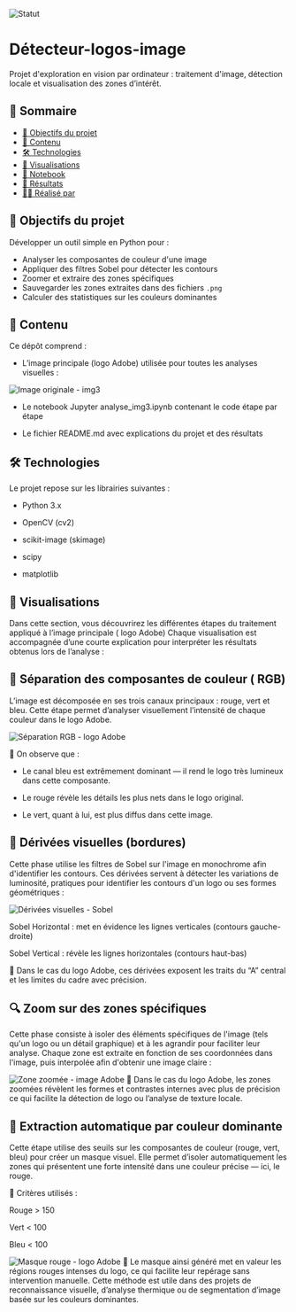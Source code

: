 ![Statut](https://img.shields.io/badge/🔥_Projet-Actif-EA4C4C.svg)
# Détecteur-logos-image
Projet d'exploration en vision par ordinateur : traitement d'image, détection locale et visualisation des zones d’intérêt.

## 🧭 Sommaire
- [🎯 Objectifs du projet](#objectifs-du-projet)
- [📂 Contenu](#contenu)
- [🛠️ Technologies](#technologies)
- [📸 Visualisations](#visualisations)
- [📘 Notebook](#notebook)
- [📍 Résultats](#résultats)
- [👩‍💻 Réalisé par](#réalisé-par)

## 🎯 Objectifs du projet

Développer un outil simple en Python pour :

- Analyser les composantes de couleur d'une image
- Appliquer des filtres Sobel pour détecter les contours
- Zoomer et extraire des zones spécifiques
- Sauvegarder les zones extraites dans des fichiers `.png`
- Calculer des statistiques sur les couleurs dominantes

## 📂 Contenu
Ce dépôt comprend :

- L’image principale (logo Adobe) utilisée pour toutes les analyses visuelles :

![Image originale - img3](./img3.png)

- Le notebook Jupyter analyse_img3.ipynb contenant le code étape par étape

- Le fichier README.md avec explications du projet et des résultats

## 🛠️ Technologies
Le projet repose sur les librairies suivantes :

- Python 3.x

- OpenCV (cv2)

- scikit-image (skimage)

- scipy

- matplotlib

## 📸 Visualisations
Dans cette section, vous découvrirez les différentes étapes du traitement appliqué à l’image principale ( logo Adobe) Chaque visualisation est accompagnée d’une courte explication pour interpréter les résultats obtenus lors de l’analyse :

## 🎨 Séparation des composantes de couleur ( RGB)
L’image est décomposée en ses trois canaux principaux : rouge, vert et bleu. Cette étape permet d’analyser visuellement l’intensité de chaque couleur dans le logo Adobe.

![Séparation RGB - logo Adobe](./image%20RGB.png)

📍 On observe que :

- Le canal bleu est extrêmement dominant — il rend le logo très lumineux dans cette composante.

- Le rouge révèle les détails les plus nets dans le logo original.

- Le vert, quant à lui, est plus diffus dans cette image.

## 📐 Dérivées visuelles (bordures)
Cette phase utilise les filtres de Sobel sur l'image en monochrome afin d'identifier les contours.  Ces dérivées servent à détecter les variations de luminosité, pratiques pour identifier les contours d'un logo ou ses formes géométriques :

![Dérivées visuelles - Sobel](./image%20dvs.png)

Sobel Horizontal : met en évidence les lignes verticales (contours gauche-droite)

Sobel Vertical : révèle les lignes horizontales (contours haut-bas)

📍 Dans le cas du logo Adobe, ces dérivées exposent les traits du “A” central et les limites du cadre avec précision.

## 🔍  Zoom sur des zones spécifiques
Cette phase consiste à isoler des éléments spécifiques de l'image (tels qu'un logo ou un détail graphique) et à les agrandir pour faciliter leur analyse.  Chaque zone est extraite en fonction de ses coordonnées dans l'image, puis interpolée afin d'obtenir une image claire :

![Zone zoomée - image Adobe](./image%20zoom.png)
📍 Dans le cas du logo Adobe, les zones zoomées révèlent les formes et contrastes internes avec plus de précision ce qui facilite la détection de logo ou l’analyse de texture locale.

## 🎯 Extraction automatique par couleur dominante
Cette étape utilise des seuils sur les composantes de couleur (rouge, vert, bleu) pour créer un masque visuel. Elle permet d’isoler automatiquement les zones qui présentent une forte intensité dans une couleur précise — ici, le rouge.

📍 Critères utilisés :

Rouge > 150

Vert < 100

Bleu < 100

![Masque rouge - logo Adobe](././image%20zrd.png)
📌 Le masque ainsi généré met en valeur les régions rouges intenses du logo, ce qui facilite leur repérage sans intervention manuelle.
Cette méthode est utile dans des projets de reconnaissance visuelle, d’analyse thermique ou de segmentation d’image basée sur les couleurs dominantes.
